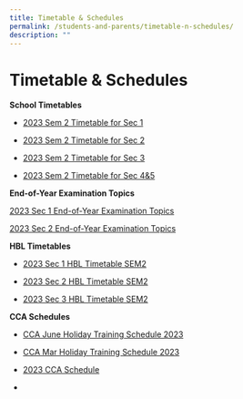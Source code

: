 ```yaml
---
title: Timetable & Schedules
permalink: /students-and-parents/timetable-n-schedules/
description: ""
---
```

# Timetable & Schedules

**School Timetables**   

* [2023 Sem 2 Timetable for Sec 1](/files/Timetable%20&%20Schedules/2023%20SEM2/2023%20sem%202%20class%20-%20sec%201.pdf)
* [2023 Sem 2 Timetable for Sec 2](/files/Timetable%20&%20Schedules/2023%20SEM2/2023%20sem%202%20class%20-%20sec%202.pdf)

* [2023 Sem 2 Timetable for Sec 3](/files/Timetable%20&%20Schedules/2023%20SEM2/2023%20sem%202%20class%20-%20sec%203.pdf)

* [2023 Sem 2 Timetable for Sec 4&5](/files/Timetable%20&%20Schedules/2023%20SEM2/2023%20sem%202%20class%20sec%2045.pdf)

**End-of-Year Examination Topics**

[2023 Sec 1 End-of-Year Examination Topics]((/files/Timetable%20&%20Schedules/2023%20SEM2/2023%20sec%201%20end-of-year%20examination%20topics.pdf))

[2023 Sec 2 End-of-Year Examination Topics](/files/Timetable%20&%20Schedules/2023%20SEM2/2023%20sec%202%20end-of-year%20examination%20topics.pdf)

  
**HBL Timetables**

*   [2023 Sec 1 HBL Timetable SEM2](/files/Timetable%20&%20Schedules/2023%20SEM2/2023%20hbl%20timetable%20sem2%20-%20sec%201.pdf)

*   [2023 Sec 2 HBL Timetable SEM2](/files/Timetable%20&%20Schedules/2023%20SEM2/2023%20hbl%20timetable%20sem2%20-%20sec%202.pdf)

*   [2023 Sec 3 HBL Timetable SEM2](/files/Timetable%20&%20Schedules/2023%20SEM2/2023%20hbl%20timetable%20sem2%20-%20sec%203.pdf)

  

**CCA Schedules**

* [CCA June Holiday Training Schedule 2023](/files/Timetable%20&%20Schedules/cca%20jun%20holiday%20training%20schedule%202023_v2.pdf)
*   [CCA Mar Holiday Training Schedule 2023](/files/Timetable%20&%20Schedules/MJS_CCA%20Mar%20Holiday%20Training%20Schedule%202023.pdf)
    
*   [2023 CCA Schedule](/files/Timetable%20&%20Schedules/MJS_CCA%20Schedule%202023.pdf)
*